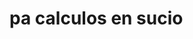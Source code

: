 # pa calculos en sucio
<!--stackedit_data:
eyJoaXN0b3J5IjpbLTEyNzQ4NjY0NjYsLTIwODg3NDY2MTJdfQ
==
-->